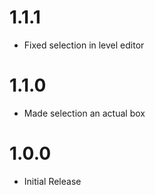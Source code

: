 # 1.1.1
- Fixed selection in level editor

# 1.1.0
- Made selection an actual box

# 1.0.0
- Initial Release